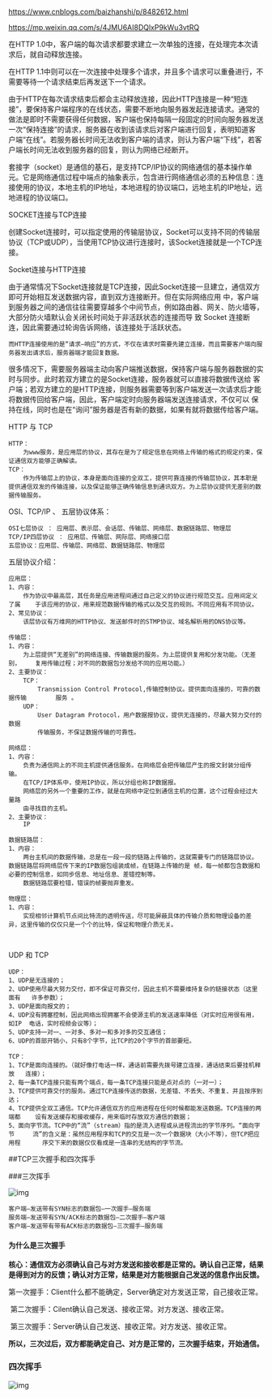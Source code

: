 https://www.cnblogs.com/baizhanshi/p/8482612.html

https://mp.weixin.qq.com/s/4JMU6AI8DQlxP9kWu3vtRQ





在HTTP 1.0中，客户端的每次请求都要求建立一次单独的连接，在处理完本次请求后，就自动释放连接。

在HTTP 1.1中则可以在一次连接中处理多个请求，并且多个请求可以重叠进行，不需要等待一个请求结束后再发送下一个请求。
  

由于HTTP在每次请求结束后都会主动释放连接，因此HTTP连接是一种“短连接”，要保持客户端程序的在线状态，需要不断地向服务器发起连接请求。通常的 做法是即时不需要获得任何数据，客户端也保持每隔一段固定的时间向服务器发送一次“保持连接”的请求，服务器在收到该请求后对客户端进行回复，表明知道客 户端“在线”。若服务器长时间无法收到客户端的请求，则认为客户端“下线”，若客户端长时间无法收到服务器的回复，则认为网络已经断开。



 套接字（socket）是通信的基石，是支持TCP/IP协议的网络通信的基本操作单元。它是网络通信过程中端点的抽象表示，包含进行网络通信必须的五种信息：连接使用的协议，本地主机的IP地址，本地进程的协议端口，远地主机的IP地址，远地进程的协议端口。



SOCKET连接与TCP连接

​      创建Socket连接时，可以指定使用的传输层协议，Socket可以支持不同的传输层协议（TCP或UDP），当使用TCP协议进行连接时，该Socket连接就是一个TCP连接。


Socket连接与HTTP连接

​      由于通常情况下Socket连接就是TCP连接，因此Socket连接一旦建立，通信双方即可开始相互发送数据内容，直到双方连接断开。但在实际网络应用 中，客户端到服务器之间的通信往往需要穿越多个中间节点，例如路由器、网关、防火墙等，大部分防火墙默认会关闭长时间处于非活跃状态的连接而导 致 Socket 连接断连，因此需要通过轮询告诉网络，该连接处于活跃状态。

 	而HTTP连接使用的是“请求—响应”的方式，不仅在请求时需要先建立连接，而且需要客户端向服务器发出请求后，服务器端才能回复数据。

​      很多情况下，需要服务器端主动向客户端推送数据，保持客户端与服务器数据的实时与同步。此时若双方建立的是Socket连接，服务器就可以直接将数据传送给 客户端；若双方建立的是HTTP连接，则服务器需要等到客户端发送一次请求后才能将数据传回给客户端，因此，客户端定时向服务器端发送连接请求，不仅可以 保持在线，同时也是在“询问”服务器是否有新的数据，如果有就将数据传给客户端。





HTTP 与 TCP

```
HTTP： 
	为www服务，是应用层的协议，其存在是为了规定信息在网络上传输的格式的规定约束，保证通信双方能够正确解读。
TCP：
	作为传输层上的协议，本身是面向连接的全双工，提供可靠连接的传输层协议，其本职是提供通信双发的传输连接，以及保证能够正确传输信息到通讯双方。为上层协议提供无差别的数据传输服务。
```



OSI、TCP/IP 、 五层协议体系：

```
OSI七层协议 ： 应用层、表示层、会话层、传输层、网络层、数据链路层、物理层
TCP/IP四层协议 ： 应用层、传输层、网际层、网络接口层
五层协议：应用层、传输层、网络层、数据链路层、物理层
```



五层协议介绍：

```
应用层：
1、内容：	
	作为协议中最高层，其任务是应用进程间通过自己定义的协议进行规范交互。应用间定义了属	 于该应用的协议，用来规范数据传输的格式以及交互的规则。不同应用有不同协议。
2、常见协议：
	该层协议有万维网的HTTP协议、发送邮件时的STMP协议、域名解析用的DNS协议等。

传输层：
1、内容：
	为上层提供“无差别”的网络连接、传输数据的服务。为上层提供复用和分发功能。（无差别，	  复用传输过程；对不同的数据包分发给不同的应用功能。）
2、主要协议：
	TCP：
		Transmission Control Protocol,传输控制协议。提供面向连接的，可靠的数据传输		服务 。
	UDP：
		User Datagram Protocol，用户数据报协议，提供无连接的，尽最大努力交付的数据
		传输服务，不保证数据传输的可靠性。
		
网络层：
1、内容：
	负责为通信网上的不同主机提供通信服务。在网络层会把传输层产生的报文封装分组传输。
	在TCP/IP体系中，使用IP协议，所以分组也称IP数据报。
	网络层的另外一个重要的工作，就是在网络中定位到通信主机的位置，这个过程会经过大量路
	由寻找目的主机。
2、主要协议：
	IP
	
数据链路层：
1、内容：
	两台主机间的数据传输，总是在一段一段的链路上传输的，这就需要专门的链路层协议。数据链路层将网络层传下来的IP数据包组装成帧，在链路上传输的是 帧，每一帧都包含数据和必要的控制信息，如同步信息、地址信息、差错控制等。
	数据链路层要检错，错误的帧要抛弃重发。
	
物理层：
1、内容：
	实现相邻计算机节点间比特流的透明传送，尽可能屏蔽具体的传输介质和物理设备的差异，这里传输的仅仅只是一个个的比特，保证和物理介质无关。
	
	
```



UDP 和 TCP

```
UDP：
1、UDP是无连接的；
2、UDP使用尽最大努力交付，即不保证可靠交付，因此主机不需要维持复杂的链接状态（这里面有	许多参数）；
3、UDP是面向报文的；
4、UDP没有拥塞控制，因此网络出现拥塞不会使源主机的发送速率降低（对实时应用很有用，如IP	电话，实时视频会议等）；
5、UDP支持一对一、一对多、多对一和多对多的交互通信；
6、UDP的首部开销小，只有8个字节，比TCP的20个字节的首部要短。

TCP：
1、TCP是面向连接的。（就好像打电话一样，通话前需要先拨号建立连接，通话结束后要挂机释放	连接）；
2、每一条TCP连接只能有两个端点，每一条TCP连接只能是点对点的（一对一）；
3、TCP提供可靠交付的服务。通过TCP连接传送的数据，无差错、不丢失、不重复、并且按序到		达；
4、TCP提供全双工通信。TCP允许通信双方的应用进程在任何时候都能发送数据。TCP连接的两端都 	设有发送缓存和接收缓存，用来临时存放双方通信的数据；
5、面向字节流。TCP中的“流”（stream）指的是流入进程或从进程流出的字节序列。“面向字节  	 流”的含义是：虽然应用程序和TCP的交互是一次一个数据块（大小不等），但TCP把应用程      序交下来的数据仅仅看成是一连串的无结构的字节流。

```





##TCP三次握手和四次挥手

###三次挥手

![img](https://mmbiz.qpic.cn/mmbiz_jpg/hvUCbRic69sAtXlEkwAAt66dnZ12LoziahYgdO8FWK4Xlv40icSAXLdE58bOtV3nf5LhxnKrHMhm3b4wvgkOaJqvg/640?wx_fmt=jpeg&tp=webp&wxfrom=5&wx_lazy=1&wx_co=1)

```
客户端–发送带有SYN标志的数据包–一次握手–服务端
服务端–发送带有SYN/ACK标志的数据包–二次握手–客户端
客户端–发送带有带有ACK标志的数据包–三次握手–服务端
```

#### 为什么是三次握手

​	**核心：通信双方必须确认自己与对方发送和接收都是正常的。确认自己正常，结果是得到对方的反馈；确认对方正常，结果是对方能根据自己发送的信息作出反馈。**

​	第一次握手：Client什么都不能确定，Server确定对方发送正常，自己接收正常。

​	第二次握手：Cilent确认自己发送、接收正常。对方发送、接收正常。

​	第三次握手：Server确认自己发送、接收正常。对方发送、接收正常。

​	**所以，三次过后，双方都能确定自己、对方是正常的，三次握手结束，开始通信。**



### 四次挥手

![img](https://mmbiz.qpic.cn/mmbiz_jpg/hvUCbRic69sAtXlEkwAAt66dnZ12LoziahicLcpbYMTTf7912iaY5y9jcrgK3FAURW7n9AczOYHPaykDNJOuBfbiaGQ/640?wx_fmt=jpeg&tp=webp&wxfrom=5&wx_lazy=1&wx_co=1)